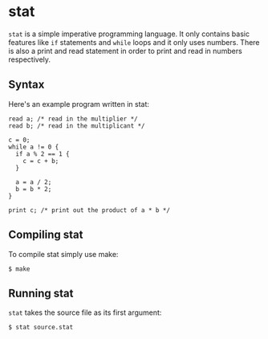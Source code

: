 # stat

`stat` is a simple imperative programming language. It only contains basic features like `if` statements and `while` loops and it only uses numbers.
There is also a print and read statement in order to print and read in numbers respectively.

## Syntax

Here's an example program written in stat:

```
read a; /* read in the multiplier */
read b; /* read in the multiplicant */

c = 0;
while a != 0 {
  if a % 2 == 1 {
    c = c + b;
  }
  
  a = a / 2;
  b = b * 2;
}

print c; /* print out the product of a * b */
```

## Compiling stat

To compile stat simply use make:

    $ make

## Running stat

`stat` takes the source file as its first argument:

    $ stat source.stat
